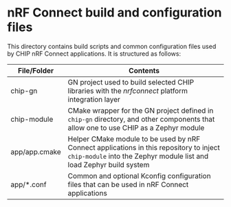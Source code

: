 # nRF Connect build and configuration files

This directory contains build scripts and common configuration files used by
CHIP nRF Connect applications. It is structured as follows:

| File/Folder   | Contents                                                                                                                                                       |
| ------------- | -------------------------------------------------------------------------------------------------------------------------------------------------------------- |
| chip-gn       | GN project used to build selected CHIP libraries with the _nrfconnect_ platform integration layer                                                              |
| chip-module   | CMake wrapper for the GN project defined in `chip-gn` directory, and other components that allow one to use CHIP as a Zephyr module                            |
| app/app.cmake | Helper CMake module to be used by nRF Connect applications in this repository to inject `chip-module` into the Zephyr module list and load Zephyr build system |
| app/\*.conf   | Common and optional Kconfig configuration files that can be used in nRF Connect applications                                                                   |
